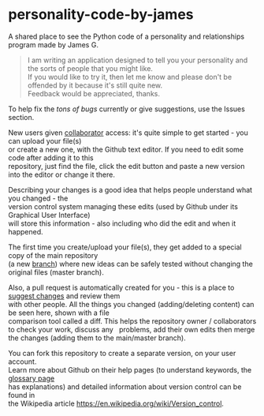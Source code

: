 # personality-code-by-james
A shared place to see the Python code of a personality and relationships program made by James G.

> I am writing an application designed to tell you your personality and the sorts of people that you might like.  
> If you would like to try it, then let me know and please don't be offended by it because it's still quite new.  
> Feedback would be appreciated, thanks.

To help fix the *tons of bugs* currently or give suggestions, use the Issues section.  

New users given [collaborator](https://help.github.com/articles/permission-levels-for-a-user-account-repository/)
access: it's quite simple to get started \- you can upload your file(s)  
or create a new one, with the Github text editor. If you need to edit some code after adding it to this  
repository, just find the file, click the edit button and paste a new version into the editor or change it there.

Describing your changes is a good idea that helps people understand what you changed \- the  
version control system managing these edits (used by Github under its Graphical User Interface)  
will store this information - also including who did the edit and when it happened.

The first time you create/upload your file(s), they get added to a special copy of the main repository  
(a new [branch](https://help.github.com/articles/about-branches/)) where new ideas can be safely tested without changing the original files (master branch).

Also, a pull request is automatically created for you - this is a place to [suggest changes](https://help.github.com/articles/proposing-changes-to-your-work-with-pull-requests/) and review them  
with other people. All the things you changed (adding/deleting content) can be seen here, shown with a file  
comparison tool called a diff. This helps the repository owner / collaborators to check your work, discuss any  
problems, add their own edits then merge the changes (adding them to the main/master branch).

  
You can fork this repository to create a separate version, on your user account.  
Learn more about Github on their help pages (to understand keywords, the [glossary page](https://help.github.com/articles/github-glossary/)  
has explanations) and detailed information about version control can be found in  
the Wikipedia article <https://en.wikipedia.org/wiki/Version_control>.
